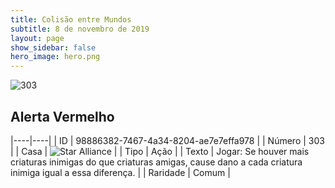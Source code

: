 ```yaml
---
title: Colisão entre Mundos
subtitle: 8 de novembro de 2019
layout: page
show_sidebar: false
hero_image: hero.png
---
```


![303](https://cdn.keyforgegame.com/media/card_front/pt/452_303_45246H9X5RGG_pt.png)

## Alerta Vermelho

|----|----|
| ID | 98886382-7467-4a34-8204-ae7e7effa978 |
| Número | 303 |
| Casa | ![Star Alliance](https://archonarcana.com/images/thumb/7/7d/Star_Alliance.png/22px-Star_Alliance.png "Aliança Estelar") |
| Tipo | Ação |
| Texto | Jogar: Se houver mais criaturas inimigas do que criaturas amigas, cause dano a cada criatura inimiga igual a essa diferença. |
| Raridade | Comum |

